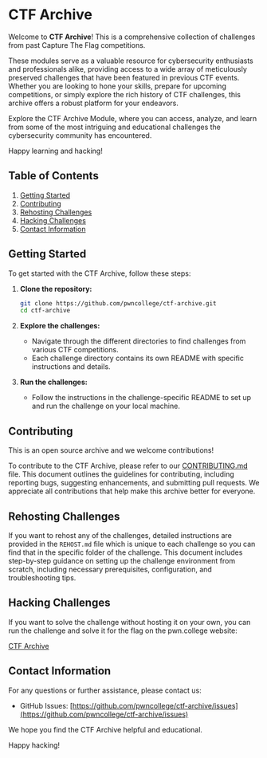 # CTF Archive

Welcome to **CTF Archive**! This is a comprehensive collection of challenges from past Capture The Flag competitions.

These modules serve as a valuable resource for cybersecurity enthusiasts and professionals alike, providing access to a wide array of meticulously preserved challenges that have been featured in previous CTF events. Whether you are looking to hone your skills, prepare for upcoming competitions, or simply explore the rich history of CTF challenges, this archive offers a robust platform for your endeavors.

Explore the CTF Archive Module, where you can access, analyze, and learn from some of the most intriguing and educational challenges the cybersecurity community has encountered.

Happy learning and hacking!

## Table of Contents
1. [Getting Started](#getting-started)
2. [Contributing](#contributing)
3. [Rehosting Challenges](#rehosting-challenges)
4. [Hacking Challenges](#hacking-challenges)
5. [Contact Information](#contact-information)

## Getting Started

To get started with the CTF Archive, follow these steps:

1. **Clone the repository:**
   ```bash
   git clone https://github.com/pwncollege/ctf-archive.git
   cd ctf-archive
   ```

2. **Explore the challenges:**
   - Navigate through the different directories to find challenges from various CTF competitions.
   - Each challenge directory contains its own README with specific instructions and details.

3. **Run the challenges:**
   - Follow the instructions in the challenge-specific README to set up and run the challenge on your local machine.

## Contributing

This is an open source archive and we welcome contributions!

To contribute to the CTF Archive, please refer to our [CONTRIBUTING.md](CONTRIBUTING.md) file. This document outlines the guidelines for contributing, including reporting bugs, suggesting enhancements, and submitting pull requests. We appreciate all contributions that help make this archive better for everyone.

## Rehosting Challenges

If you want to rehost any of the challenges, detailed instructions are provided in the `REHOST.md` file which is unique to each challenge so you can find that in the specific folder of the challenge. This document includes step-by-step guidance on setting up the challenge environment from scratch, including necessary prerequisites, configuration, and troubleshooting tips.

## Hacking Challenges
If you want to solve the challenge without hosting it on your own, you can run the challenge and solve it for the flag on the pwn.college website:

[CTF Archive](https://pwn.college/ctf-archive/)

## Contact Information

For any questions or further assistance, please contact us:
- GitHub Issues: [https://github.com/pwncollege/ctf-archive/issues](https://github.com/pwncollege/ctf-archive/issues)

We hope you find the CTF Archive helpful and educational. 

Happy hacking!